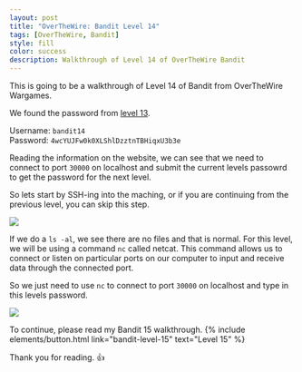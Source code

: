 ```yaml
---
layout: post
title: "OverTheWire: Bandit Level 14"
tags: [OverTheWire, Bandit]
style: fill
color: success
description: Walkthrough of Level 14 of OverTheWire Bandit
---
```


This is going to be a walkthrough of Level 14 of Bandit from OverTheWire Wargames.

We found the password from [level 13](bandit-level-13).

Username: `bandit14`  
Password: `4wcYUJFw0k0XLShlDzztnTBHiqxU3b3e`

Reading the information on the website, we can see that we need to connect to port `30000` on localhost and submit the current levels passowrd to get the password for the next level.

So lets start by SSH-ing into the maching, or if you are continuing from the previous level, you can skip this step.

![](/assets/posts/OverTheWire/Bandit/Bandit14/picture1.png)

If we do a `ls -al`, we see there are no files and that is normal. For this level, we will be using a command `nc` called netcat. This command allows us to connect or listen on particular ports on our computer to input and receive data through the connected port.

So we just need to use `nc` to connect to port `30000` on localhost and type in this levels password.

![](/assets/posts/OverTheWire/Bandit/Bandit14/picture2.png)

To continue, please read my Bandit 15 walkthrough. {% include elements/button.html link="bandit-level-15" text="Level 15" %}

Thank you for reading. :+1: